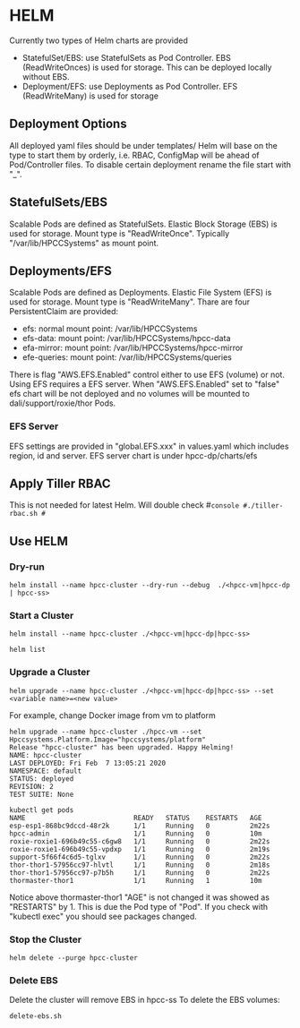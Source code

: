 # HELM
Currently two types of Helm charts are provided
- StatefulSet/EBS: use StatefulSets as Pod Controller. EBS (ReadWriteOnces) is used for storage. This can be deployed locally without EBS.
- Deployment/EFS: use Deployments as Pod Controller. EFS (ReadWriteMany) is used for storage

## Deployment Options
All deployed yaml files should be under templates/
Helm will base on the type to start them by orderly, i.e. RBAC, ConfigMap will be ahead of Pod/Controller files.
To disable certain deployment rename the file start with "_".

## StatefulSets/EBS
Scalable Pods are defined as StatefulSets. Elastic Block Storage (EBS) is used for storage. Mount type is "ReadWriteOnce". Typically "/var/lib/HPCCSystems" as mount point.

## Deployments/EFS
Scalable Pods are defined as Deployments. Elastic File System (EFS) is used for storage. Mount type is "ReadWriteMany". Thare are four PersistentClaim are provided:
- efs:  normal mount point: /var/lib/HPCCSystems
- efs-data: mount point: /var/lib/HPCCSystems/hpcc-data
- efa-mirror: mount point: /var/lib/HPCCSystems/hpcc-mirror
- efe-queries: mount point: /var/lib/HPCCSystems/queries

There is flag "AWS.EFS.Enabled" control either to use EFS (volume) or not. Using EFS requires a EFS server.
When "AWS.EFS.Enabled" set to "false" efs chart will be not deployed and no volumes will be mounted to dali/support/roxie/thor Pods.

### EFS Server
EFS settings are provided in "global.EFS.xxx" in values.yaml which includes region, id and server.
EFS server chart is under hpcc-dp/charts/efs

## Apply Tiller RBAC
This is not needed for latest Helm. Will double check
#```console
#./tiller-rbac.sh
#```

## Use HELM
### Dry-run
```console
helm install --name hpcc-cluster --dry-run --debug  ./<hpcc-vm|hpcc-dp | hpcc-ss>
```


### Start a Cluster
```console
helm install --name hpcc-cluster ./<hpcc-vm|hpcc-dp|hpcc-ss>
```

```console
helm list
```

### Upgrade a Cluster
```console
helm upgrade --name hpcc-cluster ./<hpcc-vm|hpcc-dp|hpcc-ss> --set <variable name>=<new value>
```
For example, change Docker image from vm to platform
```console
helm upgrade --name hpcc-cluster ./hpcc-vm --set Hpccsystems.Platform.Image="hpccsystems/platform"
Release "hpcc-cluster" has been upgraded. Happy Helming!
NAME: hpcc-cluster
LAST DEPLOYED: Fri Feb  7 13:05:21 2020
NAMESPACE: default
STATUS: deployed
REVISION: 2
TEST SUITE: None

kubectl get pods
NAME                           READY   STATUS    RESTARTS   AGE
esp-esp1-868bc9dccd-48r2k      1/1     Running   0          2m22s
hpcc-admin                     1/1     Running   0          10m
roxie-roxie1-696b49c55-c6gw8   1/1     Running   0          2m22s
roxie-roxie1-696b49c55-vpdxp   1/1     Running   0          2m19s
support-5f66f4c6d5-tglxv       1/1     Running   0          2m22s
thor-thor1-57956cc97-hlvtl     1/1     Running   0          2m18s
thor-thor1-57956cc97-p7b5h     1/1     Running   0          2m22s
thormaster-thor1               1/1     Running   1          10m
```

Notice above thormaster-thor1 "AGE" is not changed it was showed as "RESTARTS" by 1.  This is due the Pod type of "Pod". If you check with "kubectl exec" you should see packages changed.

### Stop the Cluster
```console
helm delete --purge hpcc-cluster
```

### Delete EBS
Delete the cluster will remove EBS in hpcc-ss
To delete the EBS volumes:
```console
delete-ebs.sh
```
